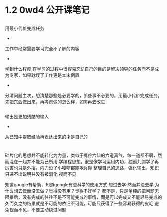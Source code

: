 # 1.2 0wd4 公开课笔记





## 

用最小代价完成任务

* 
工作中经常需要学习完全不了解的内容

 * 
学到什么程度,在学习的过程中很容易忘记自己的目的是解决领导的任务而不是成为专家，如果耽误了工作更是本末倒置

 * 
分清问题主次，想清楚那些是必要学的，那些事不必要的。用最小代价完成任务，先把东西做出来，再考虑做的怎么样，如何再去改进


## 

输出是更加残酷的输入

* 
从已知中提取经验再表达出来的才是自己的
 
# 

碎片化的思想并不能转化为力量，类似于桃谷六仙的六道真气，每一道都不弱，然而混在一起并不能为己所用
学编程思想，很是像学习运用内功，独孤九剑学了再厉害也只是外招，内力没了小喽啰都能欺负你
整理自己的思路，强化输出，知识只进不出说明并没有被消化
视而不见

知道google有帮助，知道google有更科学的使用方式
想过去学
然而并没去学
为什么想去做而没去做？觉得没有用？觉得不好学？
都不是，只是单纯的把问题无限推后，没有完成的往往不是不可能完成的事情，而是可以完成又不能轻易完成的
久而久之的结果就是不可能的依旧不可能，可能只获得了一些容易获得的皮毛
避免视而不见，不要主动绕过问题